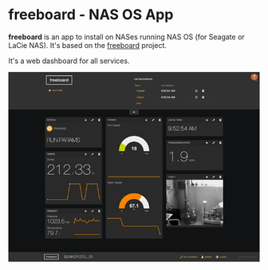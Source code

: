 freeboard - NAS OS App
==================================

**freeboard** is an app to install on NASes running NAS OS (for Seagate or LaCie NAS).
It's based on the [freeboard](https://github.com/Freeboard/freeboard) project.

It's a web dashboard for all services.

![Alt text](com.djailla.freeboard/resources/screenshots/en/screenshot-1.png?raw=true "Screenshot")